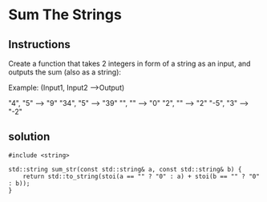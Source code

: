 # Sum The Strings

## Instructions

Create a function that takes 2 integers in form of a string as an input, and outputs the sum (also as a string):

Example: (Input1, Input2 -->Output)

"4",  "5" --> "9"
"34", "5" --> "39"
"", "" --> "0"
"2", "" --> "2"
"-5", "3" --> "-2"

## solution

```
#include <string>

std::string sum_str(const std::string& a, const std::string& b) {
    return std::to_string(stoi(a == "" ? "0" : a) + stoi(b == "" ? "0" : b));
}
```
